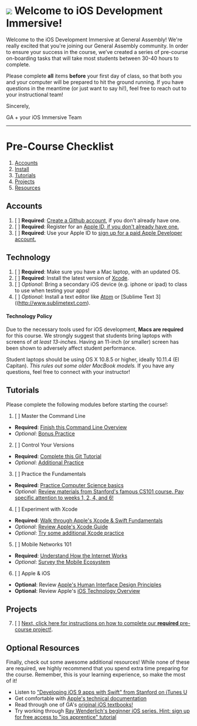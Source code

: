# ![](https://ga-dash.s3.amazonaws.com/production/assets/logo-9f88ae6c9c3871690e33280fcf557f33.png) Welcome to iOS Development Immersive!

Welcome to the iOS Development Immersive at General Assembly! We're really excited that you're joining our General Assembly community. In order to ensure your success in the course, we’ve created a series of pre-course on-boarding tasks that will take most students between 30-40 hours to complete.

Please complete **all** items **before** your first day of class, so that both you and your computer will be prepared to hit the ground running. If you have questions in the meantime (or just want to say hi!), feel free to reach out to your instructional team!

Sincerely,

GA + your iOS Immersive Team

---

# Pre-Course Checklist
1. [Accounts](#account)
2. [Install](#install)
3. [Tutorials](#tutorials)
4. [Projects](#projects)
5. [Resources](#resources)


<a name="account"></a>
## Accounts
1. [ ] **Required**: [Create a Github account](https://github.com/join), if you don't already have one.
2. [ ] **Required**: Register for an [Apple ID, if you don't already have one.](https://www.apple.com/support/appleid/create-signin/)
3. [ ] **Required**: Use your Apple ID to [sign up for a paid Apple Developer account.](https://developer.apple.com)

<a name="install"></a>
## Technology
1. [ ] **Required**: Make sure you have a Mac laptop, with an updated OS.
2. [ ] **Required**: Install the latest version of [Xcode](https://developer.apple.com/xcode/).
3. [ ] *Optional*: Bring a secondary iOS device (e.g. iphone or ipad) to class to use when testing your apps!
4. [ ] *Optional*: Install a text editor like [Atom](https://atom.io) or [Sublime Text 3]((http://www.sublimetext.com).

#### Technology Policy

Due to the necessary tools used for iOS development, **Macs are required** for this course. We strongly suggest that students bring laptops with screens of *at least 13-inches*. Having an 11-inch (or smaller) screen has been shown to adversely affect student performance.

Student laptops should be using OS X 10.8.5 or higher, ideally 10.11.4 (El Capitan). *This rules out some older MacBook models.* If you have any questions, feel free to connect with your instructor!

<a name="tutorials"></a>
## Tutorials
Please complete the following modules before starting the course!:

1. [ ] Master the Command Line
 * **Required**: [Finish this Command Line Overview](http://generalassembly.github.io/prework/cl/#/)
 * *Optional*: [Bonus Practice](https://www.codecademy.com/learn/learn-the-command-line)

2. [ ] Control Your Versions
 * **Required**: [Complete this Git Tutorial](https://www.codecademy.com/learn/learn-git)
 * *Optional*: [Additional Practice](https://www.codeschool.com/courses/try-git)

3. [ ] Practice the Fundamentals
 * **Required**: [Practice Computer Science basics](https://www.codecademy.com/courses/programming-intro/0/1)
 * *Optional*: [Review materials from Stanford's famous CS101 course. Pay specific attention to weeks 1, 2, 4, and 6!](http://web.stanford.edu/class/cs101/)


4. [ ] Experiment with Xcode
 * **Required**: [Walk through Apple's Xcode & Swift Fundamentals](https://developer.apple.com/library/ios/referencelibrary/GettingStarted/DevelopiOSAppsSwift/Lesson1.html)
 * *Optional*: [Review Apple's Xcode Guide](https://developer.apple.com/library/mac/documentation/ToolsLanguages/Conceptual/Xcode_Overview/index.html)
 * *Optional*: [Try some additional Xcode practice](https://www.weheartswift.com/getting-started-with-ios-programming/)


5. [ ] Mobile Networks 101
 * **Required**: [Understand How the Internet Works](https://www.khanacademy.org/computing/computer-science/internet-intro)
 * *Optional*: [Survey the Mobile Ecosystem](https://ga-edm-sandbox.s3.amazonaws.com/understanding-mobile-customers-and-their-devices/story.html)

6. [ ] Apple & iOS
* **Optional**: Review [Apple's Human Interface Design Principles](https://developer.apple.com/ios/human-interface-guidelines/#//apple_ref/doc/uid/TP40006556)
* **Optional**: Review Apple's [iOS Technology Overview](https://developer.apple.com/library/ios/documentation/Miscellaneous/Conceptual/iPhoneOSTechOverview/Introduction/Introduction.html#//apple_ref/doc/uid/TP40007898)


<a name="projects"></a>
## Projects

7. [ ] [Next, click here for instructions on how to complete our **required** pre-course project!](./project.md).

<a name="resources"></a>
## Optional Resources

Finally, check out some awesome additional resources! While none of these are required, we highly recommend that you spend extra time preparing for the course. Remember, this is your learning experience, so make the most of it!

 * Listen to ["Developing iOS 9 apps with Swift" from Stanford on iTunes U](https://itunes.apple.com/gb/course/developing-ios-9-apps-swift/id1104579961) 
* Get comfortable with [Apple's technical documentation](https://developer.apple.com/library/ios/documentation/iPhone/Conceptual/iPhoneOSProgrammingGuide/Introduction/Introduction.html#//apple_ref/doc/uid/TP40007072)
 * Read through one of GA's [original iOS textbooks!](http://mobbook.generalassemb.ly/index.html)
 * Try working through [Ray Wenderlich's beginner iOS series. Hint: sign up for free access to "ios apprentice" tutorial](https://www.raywenderlich.com/category/ios)
